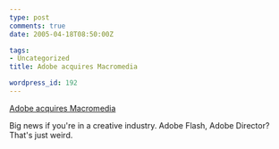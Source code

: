 ```yaml
---
type: post
comments: true
date: 2005-04-18T08:50:00Z

tags:
- Uncategorized
title: Adobe acquires Macromedia

wordpress_id: 192
---
```


[Adobe acquires Macromedia](http://www.adobe.com/aboutadobe/invrelations/adobeandmacromedia.html)  

Big news if you're in a creative industry. Adobe Flash, Adobe Director? That's just weird.
